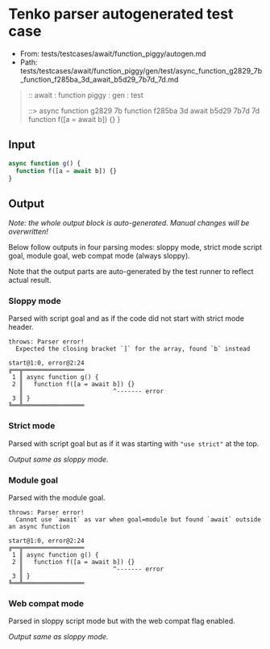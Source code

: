 # Tenko parser autogenerated test case

- From: tests/testcases/await/function_piggy/autogen.md
- Path: tests/testcases/await/function_piggy/gen/test/async_function_g2829_7b_function_f285ba_3d_await_b5d29_7b7d_7d.md

> :: await : function piggy : gen : test
>
> ::> async function g2829 7b function f285ba 3d await b5d29 7b7d 7d
>            function f([a = await b]) {}
>          }

## Input


`````js
async function g() {
  function f([a = await b]) {}
}
`````

## Output

_Note: the whole output block is auto-generated. Manual changes will be overwritten!_

Below follow outputs in four parsing modes: sloppy mode, strict mode script goal, module goal, web compat mode (always sloppy).

Note that the output parts are auto-generated by the test runner to reflect actual result.

### Sloppy mode

Parsed with script goal and as if the code did not start with strict mode header.

`````
throws: Parser error!
  Expected the closing bracket `]` for the array, found `b` instead

start@1:0, error@2:24
╔══╦═════════════════
 1 ║ async function g() {
 2 ║   function f([a = await b]) {}
   ║                         ^------- error
 3 ║ }
╚══╩═════════════════

`````

### Strict mode

Parsed with script goal but as if it was starting with `"use strict"` at the top.

_Output same as sloppy mode._

### Module goal

Parsed with the module goal.

`````
throws: Parser error!
  Cannot use `await` as var when goal=module but found `await` outside an async function

start@1:0, error@2:24
╔══╦═════════════════
 1 ║ async function g() {
 2 ║   function f([a = await b]) {}
   ║                         ^------- error
 3 ║ }
╚══╩═════════════════

`````


### Web compat mode

Parsed in sloppy script mode but with the web compat flag enabled.

_Output same as sloppy mode._

